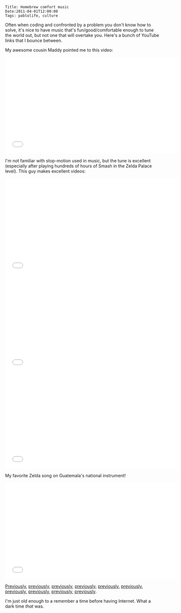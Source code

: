     Title: Homebrew comfort music
    Date:2011-04-01T12:00:00
    Tags: pablolife, culture

Often when coding and confronted by a problem you don't know how to solve, it's
nice to have music that's fun/good/comfortable enough to tune the world out, but
not one that will overtake you.  Here's a bunch of YouTube links that I bounce
between.

My awesome cousin Maddy pointed me to this video:

<!-- more -->

<iframe width="560" height="315" src="//www.youtube.com/embed/AVbPnDf3TIw" frameborder="0" allowfullscreen></iframe>

I'm not familiar with stop-motion used in music, but the tune is excellent
(especially after playing hundreds of hours of Smash in the Zelda Palace level).
This guy makes excellent videos:


<iframe width="560" height="315" src="//www.youtube.com/embed/j51CIOcdFY0" frameborder="0" allowfullscreen></iframe>

<iframe width="560" height="315" src="//www.youtube.com/embed/DcZ7OSE6z7s" frameborder="0" allowfullscreen></iframe>

<iframe width="560" height="315" src="//www.youtube.com/embed/nW6_QyOMOvQ" frameborder="0" allowfullscreen></iframe>

My favorite Zelda song on Guatemala's national instrument!

<iframe width="560" height="315" src="//www.youtube.com/embed/FWhOZM5WyPA" frameborder="0" allowfullscreen></iframe>

[Previously][1], [previously][2], [previously][3], [previously][4],
[previously][5], [previously][6], [previously][7], [previously][8],
[previously][9], [previously][10].

I'm just old enough to a remember a time before having Internet.  What a dark
time _that_ was.

   [1]: http://morepaul.com/2010/11/i-have-music-degree-too.html
   [2]: http://morepaul.com/2010/06/terrible-wonderful-music-videos.html
   [3]: http://morepaul.com/2010/04/baal-bless-internet.html
   [4]: http://morepaul.com/2010/10/moar-remixes.html
   [8]: http://morepaul.com/2010/09/because-i-backtraced-it.html
   [5]: http://morepaul.com/2010/08/strong-words-bed-intruder.html
   [6]: http://morepaul.com/2010/08/in-light-of-essays-that-were-last-two.html
   [7]: http://morepaul.com/2010/05/funny-images.html
   [9]: http://morepaul.com/2010/04/another-remix.html
   [10]: http://morepaul.com/2010/09/vimcakes-backin-up-song.html

